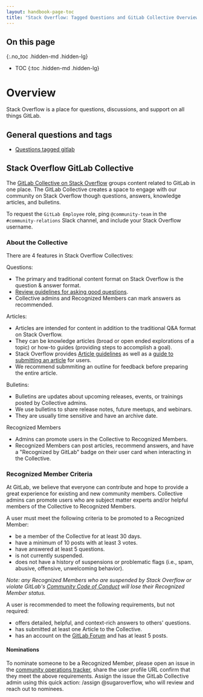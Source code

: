 ```yaml
---
layout: handbook-page-toc
title: "Stack Overflow: Tagged Questions and GitLab Collective Overview"
---
```


## On this page
{:.no_toc .hidden-md .hidden-lg}

- TOC
{:toc .hidden-md .hidden-lg}

# Overview

Stack Overflow is a place for questions, discussions, and support on all things GitLab.

## General questions and tags 

- [Questions tagged gitlab](https://stackoverflow.com/questions/tagged/gitlab)

## Stack Overflow GitLab Collective

The [GitLab Collective on Stack Overflow](https://stackoverflow.com/collectives/gitlab) groups content related to GitLab in one place. The GitLab Collective creates a space to engage with our community on Stack Overflow though questions, answers, knowledge articles, and bulletins.

To request the `GitLab Employee` role, ping `@community-team` in the `#community-relations` Slack channel, and include your Stack Overflow username.

### About the Collective

There are 4 features in Stack Overflow Collectives:  

Questions:
* The primary and traditional content format on Stack Overflow is the question & answer format.
* [Review guidelines for asking good questions](https://stackoverflow.com/help/how-to-ask).
* Collective admins and Recognized Members can mark answers as recommended.

Articles:
* Articles are intended for content in addition to the traditional Q&A format on Stack Overflow. 
* They can be knowledge articles (broad or open ended explorations of a topic) or how-to guides (providing steps to accomplish a goal).
* Stack Overflow provides [Article guidelines](https://stackoverflow.com/help/article-guidelines) as well as a [guide to submitting an article](https://stackoverflow.com/help/propose-article) for users. 
* We recommend submmiting an outline for feedback before preparing the entire article.

Bulletins:
* Bulletins are updates about upcoming releases, events, or trainings posted by Collective admins. 
* We use bulletins to share release notes, future meetups, and webinars.
* They are usually time sensitive and have an archive date.

Recognized Members
* Admins can promote users in the Collective to Recognized Members. 
* Recognized Members can post articles, recommend answers, and have a "Recognized by GitLab" badge on their user card when interacting in the Collective.

### Recognized Member Criteria

At GitLab, we believe that everyone can contribute and hope to provide a great experience for existing and new community members. Collective admins can promote users who are subject matter experts and/or helpful members of the Collective to Recognized Members.  

A user must meet the following criteria to be promoted to a Recognized Member:
* be a member of the Collective for at least 30 days.
* have a minimum of 10 posts with at least 3 votes.
* have answered at least 5 questions.
* is not currently suspended.
* does not have a history of suspensions or problematic flags (i.e., spam, abusive, offensive, unwelcoming behavior).

_Note: any Recognized Members who are suspended by Stack Overflow or violate GitLab's [Community Code of Conduct](https://about.gitlab.com/community/contribute/code-of-conduct/) will lose their Recognized Member status._

A user is recommended to meet the following requirements, but not required:
* offers detailed, helpful, and context-rich answers to others' questions.
* has submitted at least one Article to the Collective.
* has an account on the [GitLab Forum](https://forum.gitlab.com/) and has at least 5 posts.

#### Nominations

To nominate someone to be a Recognized Member, please open an issue in the [community operations tracker](https://gitlab.com/gitlab-com/marketing/community-relations/community-operations/community-operations/-/issues/new), share the user profile URL confirm that they meet the above requirements. Assign the issue the GitLab Collective admin using this quick action: /assign @sugaroverflow, who will review and reach out to nominees.
